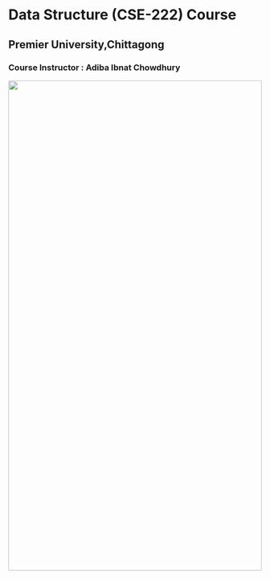 # Data Structure (CSE-222) Course

## Premier University,Chittagong

### Course Instructor : Adiba Ibnat Chowdhury

<p align="center"> 
<img height="50%" width="100%" src="https://ict.iitk.ac.in/wp-content/uploads/Data-Structure-through-C-2.jpg">
</p>
